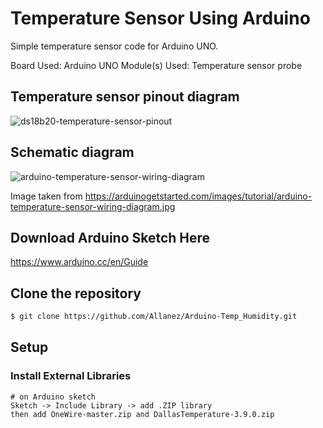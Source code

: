 # Temperature Sensor Using Arduino
Simple temperature sensor code for Arduino UNO.

Board Used: Arduino UNO
Module(s) Used: Temperature sensor probe

## Temperature sensor pinout diagram
![ds18b20-temperature-sensor-pinout](https://user-images.githubusercontent.com/26400383/125418631-43104d4a-2859-426f-9a37-8dd7263282b0.jpg)

## Schematic diagram
![arduino-temperature-sensor-wiring-diagram](https://user-images.githubusercontent.com/26400383/125418708-562ed40f-cc35-4b15-b0d9-b77655011f18.jpg)

Image taken from https://arduinogetstarted.com/images/tutorial/arduino-temperature-sensor-wiring-diagram.jpg

## Download Arduino Sketch Here
https://www.arduino.cc/en/Guide

## Clone the repository
``` bash
$ git clone https://github.com/Allanez/Arduino-Temp_Humidity.git
```

## Setup
### Install External Libraries
```
# on Arduino sketch
Sketch -> Include Library -> add .ZIP library
then add OneWire-master.zip and DallasTemperature-3.9.0.zip
```

